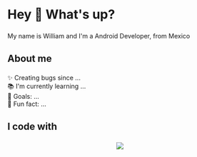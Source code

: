<h1 align="left">Hey 👋 What's up?</h1>

###

<p align="left">My name is William and I'm a Android Developer, from Mexico </p>

###

<h2 align="left">About me</h2>

###

<p align="left">✨ Creating bugs since ...<br>📚 I'm currently learning ...<br>🎯 Goals: ...<br>🎲 Fun fact: ...</p>

###

<h2 align="left">I code with</h2>

###
<p align="center">
  <a href="https://skillicons.dev">
    <img src="https://skillicons.dev/icons?i=aws,gcp,postman,git,androidstudio,kotlin"/>
  </a>
</p>
